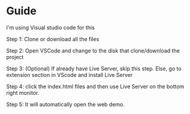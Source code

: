 # Guide
I'm using Visual studio code for this

Step 1: Clone or download all the files

Step 2: Open VSCode and change to the disk that clone/download the project

Step 3: (Optional) If already have Live Server, skip this step. Else, go to extension section in VScode and install Live Server

Step 4: click the index.html files and then use Live Server on the bottom right monitor. 

Step 5: It will automatically open the web demo.
